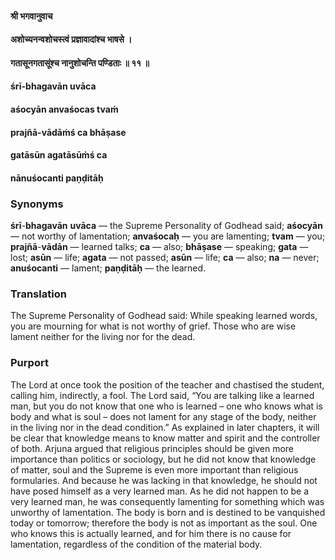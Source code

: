 #### श्री भगवानुवाच
#### अशोच्यनन्वशोचस्त्वं प्रज्ञावादांश्च भाषसे ।
#### गतासूनगतासूंश्च नानुशोचन्ति पण्डिताः ॥ ११ ॥

#### śrī-bhagavān uvāca
#### aśocyān anvaśocas tvaṁ
#### prajñā-vādāṁś ca bhāṣase
#### gatāsūn agatāsūṁś ca
#### nānuśocanti paṇḍitāḥ

### Synonyms

**śrī**-**bhagavān** **uvāca** — the Supreme Personality of Godhead said; **aśocyān** — not worthy of lamentation; **anvaśocaḥ** — you are lamenting; **tvam** — you; **prajñā**-**vādān** — learned talks; **ca** — also; **bhāṣase** — speaking; **gata** — lost; **asūn** — life; **agata** — not passed; **asūn** — life; **ca** — also; **na** — never; **anuśocanti** — lament; **paṇḍitāḥ** — the learned.

### Translation

The Supreme Personality of Godhead said: While speaking learned words, you are mourning for what is not worthy of grief. Those who are wise lament neither for the living nor for the dead.

### Purport

The Lord at once took the position of the teacher and chastised the student, calling him, indirectly, a fool. The Lord said, “You are talking like a learned man, but you do not know that one who is learned – one who knows what is body and what is soul – does not lament for any stage of the body, neither in the living nor in the dead condition.” As explained in later chapters, it will be clear that knowledge means to know matter and spirit and the controller of both. Arjuna argued that religious principles should be given more importance than politics or sociology, but he did not know that knowledge of matter, soul and the Supreme is even more important than religious formularies. And because he was lacking in that knowledge, he should not have posed himself as a very learned man. As he did not happen to be a very learned man, he was consequently lamenting for something which was unworthy of lamentation. The body is born and is destined to be vanquished today or tomorrow; therefore the body is not as important as the soul. One who knows this is actually learned, and for him there is no cause for lamentation, regardless of the condition of the material body.